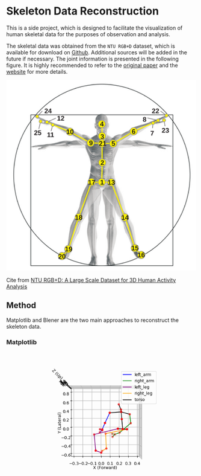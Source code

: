 # Skeleton Data Reconstruction

This is a side project, which is designed to facilitate the visualization of human skeletal data for the purposes of observation and analysis.

The skeletal data was obtained from the `NTU RGB+D` dataset, which is available for download on [Github](https://github.com/shahroudy/NTURGB-D). Additional sources will be added in the future if necessary. The joint information is presented in the following figure. It is highly recommended to refer to the [original paper](https://ieeexplore.ieee.org/document/7780484) and the [website](https://rose1.ntu.edu.sg/dataset/actionRecognition/) for more details.

![human_joint](./fig/humanbody.svg)

Cite from [NTU RGB+D: A Large Scale Dataset for 3D Human Activity Analysis](https://ieeexplore.ieee.org/document/7780484)

## Method

Matplotlib and Blener are the two main approaches to reconstruct the skeleton data.

### Matplotlib

![gif_example](./fig/gif_example.gif)